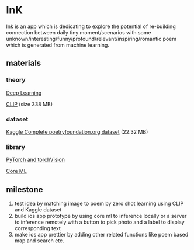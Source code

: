 # InK

Ink is an app which is dedicating to explore the potential of re-building connection between daily tiny moment/scenarios with some unknown/interesting/funny/profound/relevant/inspiring/romantic poem which is generated from machine learning.

## materials

### theory

[Deep Learning](https://medium.com/analytics-vidhya/deep-learning-101-the-theory-c23a95d1d5cd)

[CLIP](https://github.com/openai/CLIP) (size 338 MB)

### dataset

[Kaggle Complete poetryfoundation.org dataset](https://www.kaggle.com/johnhallman/complete-poetryfoundationorg-dataset) (22.32 MB)

### library

[PyTorch and torchVision](https://pytorch.org/get-started/locally/)

[Core ML](https://developer.apple.com/documentation/coreml)

## milestone

1. test idea by matching image to poem by zero shot learning using CLIP and Kaggle dataset
2. build ios app prototype by using core ml to inference locally or a server to inference remotely with a button to pick photo and a label to display corresponding text
3. make ios app prettier by adding other related functions like poem based map and search etc.
